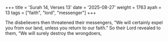 +++
title = 'Surah 14, Verses 13'
date = '2025-08-27'
weight = 1763
ayah = 13
tags = ["faith", "lord", "messenger"]
+++

The disbelievers then threatened their messengers, “We will certainly expel you from our land, unless you return to our faith.” So their Lord revealed to them, “We will surely destroy the wrongdoers,